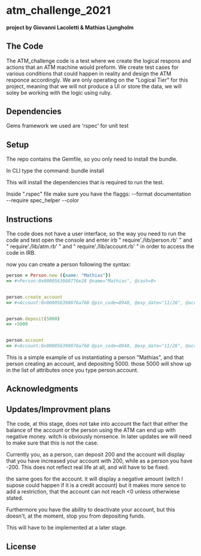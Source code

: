 # atm_challenge_2021
#### project by Giovanni Lacoletti & Mathias Ljungholm

## The Code
 The ATM_challenge code is a test where we create the logical respons and actions that an ATM machine would preform. We create test cases for various conditions that could happen in reality and design the ATM responce accordingly. We are only operating on the "Logical Tier" for this project, meaning that we will not produce a UI or store the data, we will soley be working with the logic using ruby. 

## Dependencies
 Gems framework we used are 'rspec' for unit test

## Setup
The repo contains the Gemfile, so you only need to install the bundle.

In CLI type the command: bundle install

This will install the dependencies that is required to run the test.

Inside ".rspec" file make sure you have the flaggs: 
	--format documentation
	--require spec_helper
	--color

## Instructions

 The code does not have a user interface, so the way you need to run the code and test
 open the console and enter irb 
 " require'./lib/person.rb' " and " require'./lib/atm.rb' " and " require'./lib/account.rb' " in order to access the code in IRB.
 
 now you can create a person following the syntax: 
 
 ```ruby 
 person = Person.new ({name: "Mathias"})
 => #<Person:0x0000563980776e28 @name="Mathias", @cash=0> 

 
 person.create_account
 => #<Account:0x000056398076a768 @pin_code=8948, @exp_date="11/26", @account_status=:active, @balance=0, @owner="Mathias"> 

 
 person.deposit(5000)
 => -5000 

 
 person.account
 => #<Account:0x000056398076a768 @pin_code=8948, @exp_date="11/26", @account_status=:active, @balance=5000, @owner="Mathias"> 
```



 This is a simple example of us instantiating a person "Mathias", and that person creating an account, and depositing 5000.
 those 5000 will show up in the list of attributes once you type person.account.


## Acknowledgments

## Updates/Improvment plans

The code, at this stage, does not take into account the fact that either the balance of the account or the person using the ATM can end up with negative money. witch is obviously nonsence. 
In later updates we will need to make sure that this is not the case. 

Currently you, as a person, can deposit 200 and the account will display that you have increased your account with 200, while as a person you have -200. This does not reflect real life at all, and will have to be fixed.

the same goes for the account. it will display a negative amount (witch I supose could happen if it is a credit account) but it makes more sence to add a restriction, that the account can not reach <0 unless otherwiese stated. 

Furthermore you have the ability to deactivate your account, but this doesn't, at the moment, stop you from depositing funds.

This will have to be implemented at a later stage.

## License

